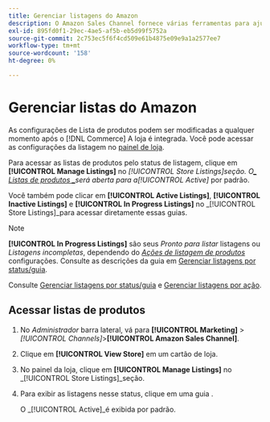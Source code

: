 ```yaml
---
title: Gerenciar listagens do Amazon
description: O Amazon Sales Channel fornece várias ferramentas para ajudá-lo a gerenciar suas listas do Amazon pelo Administrador do comércio.
exl-id: 895fd0f1-29ec-4ae5-af5b-eb5d99f5752a
source-git-commit: 2c753ec5f6f4cd509e61b4875e09e9a1a2577ee7
workflow-type: tm+mt
source-wordcount: '158'
ht-degree: 0%

---
```


# Gerenciar listas do Amazon

As configurações de Lista de produtos podem ser modificadas a qualquer momento após o [!DNL Commerce] A loja é integrada. Você pode acessar as configurações da listagem no [painel de loja](./amazon-store-dashboard.md).

Para acessar as listas de produtos pelo status de listagem, clique em **[!UICONTROL Manage Listings]** no _[!UICONTROL Store Listings]_seção. O[_ Listas de produtos _](./managing-listings-by-tab.md)será aberta para a_[!UICONTROL Active]_ por padrão.

Você também pode clicar em **[!UICONTROL Active Listings]**, **[!UICONTROL Inactive Listings]** e **[!UICONTROL In Progress Listings]** no _[!UICONTROL Store Listings]_para acessar diretamente essas guias.

>[!NOTE]
>
>**[!UICONTROL In Progress Listings]** são seus _Pronto para listar_ listagens ou _Listagens incompletas_, dependendo do [_Ações de listagem de produtos_](./product-listing-actions.md) configurações. Consulte as descrições da guia em [Gerenciar listagens por status/guia](./managing-listings-by-tab.md).

Consulte [Gerenciar listagens por status/guia](./managing-listings-by-tab.md) e [Gerenciar listagens por ação](./managing-listings-by-action.md).

## Acessar listas de produtos

1. No _Administrador_ barra lateral, vá para **[!UICONTROL Marketing]** > _[!UICONTROL Channels]_>**[!UICONTROL Amazon Sales Channel]**.

1. Clique em **[!UICONTROL View Store]** em um cartão de loja.

1. No painel da loja, clique em **[!UICONTROL Manage Listings]** no _[!UICONTROL Store Listings]_seção.

1. Para exibir as listagens nesse status, clique em uma guia .

   O _[!UICONTROL Active]_é exibida por padrão.

